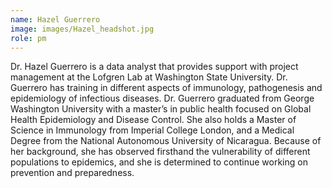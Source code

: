 ```yaml
---
name: Hazel Guerrero
image: images/Hazel_headshot.jpg
role: pm
---
```

 
Dr. Hazel Guerrero is a data analyst that provides support with project management at the Lofgren Lab at Washington State University. Dr. Guerrero has training in different aspects of immunology, pathogenesis and epidemiology of infectious diseases. Dr. Guerrero graduated from George Washington University with a master’s in public health focused on Global Health Epidemiology and Disease Control. She also holds a Master of Science in Immunology from Imperial College London, and a Medical Degree from the National Autonomous University of Nicaragua. Because of her background, she has observed firsthand the vulnerability of different populations to epidemics, and she is determined to continue working on prevention and preparedness.   
